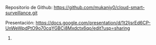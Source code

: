 Repositorio de Github: https://github.com/mukanjy0/cloud-smart-surveillance.git

Presentación: https://docs.google.com/presentation/d/1t2IjsrEd6CP-UnWeWpdPtO9o70cqYGBCi8Mxdctx6qo/edit?usp=sharing

1. 